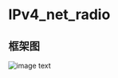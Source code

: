# IPv4_net_radio
## 框架图
![image text](https://raw.github.com/olinxin/ipv4_net_radio/master/img/框架图.jpg)
